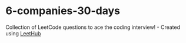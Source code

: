 # 6-companies-30-days
Collection of LeetCode questions to ace the coding interview! - Created using [LeetHub](https://github.com/QasimWani/LeetHub)
